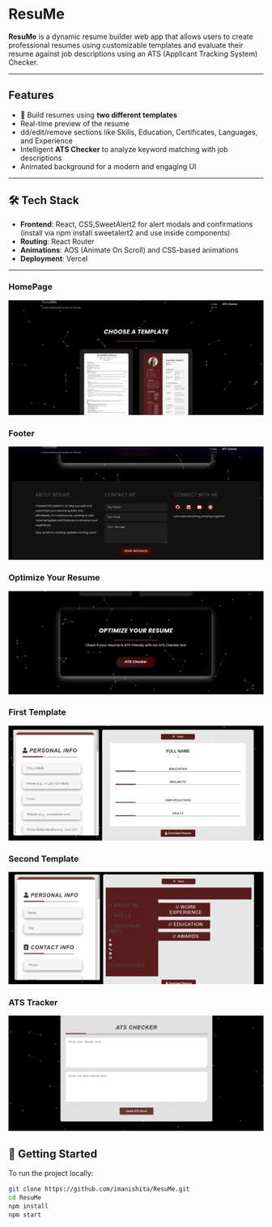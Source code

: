 # ResuMe 

**ResuMe** is a dynamic resume builder web app that allows users to create professional resumes using customizable templates and evaluate their resume against job descriptions using an ATS (Applicant Tracking System) Checker.

---

##  Features

- 📄 Build resumes using **two different templates**
- Real-time preview of the resume
- dd/edit/remove sections like Skills, Education, Certificates, Languages, and Experience
- Intelligent **ATS Checker** to analyze keyword matching with job descriptions
- Animated background for a modern and engaging UI

---

## 🛠 Tech Stack

- **Frontend**: React, CSS,SweetAlert2 for alert modals and confirmations (install via npm install sweetalert2 and use inside components)
- **Routing**: React Router
- **Animations**: AOS (Animate On Scroll) and CSS-based animations
- **Deployment**: Vercel

---
### HomePage 
![Home Page](./public/homepage.png)

### Footer
 ![Footer](./public/footeradded.png)

 ### Optimize Your Resume
 ![Optimize Your Resume](./public/optimiseyourresume.png)

###  First Template 
![First Template](./public/firsttemplate.png)

### Second Template 
![Second Template ](./public/secondtemplate.png)

###  ATS Tracker
![ATS Tracker](./public/atschecker.png)


## 🔧 Getting Started

To run the project locally:

```bash
git clone https://github.com/imanishita/ResuMe.git
cd ResuMe
npm install
npm start
